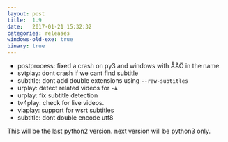 ```yaml
---
layout: post
title:  1.9
date:   2017-01-21 15:32:32
categories: releases
windows-old-exe: true
binary: true
---
```


* postprocess: fixed a crash on py3 and windows with ÅÄÖ in the name.
* svtplay: dont crash if we cant find subtitle
* subtitle: dont add double extensions using `--raw-subtitles`
* urplay: detect related videos for `-A`
* urplay: fix subtitle detection
* tv4play: check for live videos.
* viaplay: support for wsrt subtitles
* subtitle: dont double encode utf8

This will be the last python2 version. next version will be python3 only.
